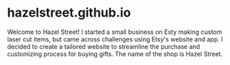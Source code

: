 # hazelstreet.github.io
Welcome to Hazel Street!
I started a small business on Esty making custom laser cut items, but came across challenges using Etsy's website and app. I decided to create a tailored website to streamline the purchase and customizing process for buying gifts. The name of the shop is Hazel Street.
